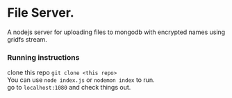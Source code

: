 # File Server. 

A nodejs server for uploading files to mongodb with encrypted names using gridfs stream.

### Running instructions

clone this repo ``` git clone <this repo> ``` <br>
You can use ```node index.js``` or ```nodemon index``` to run. <br>
go to ```localhost:1080``` and check things out.
